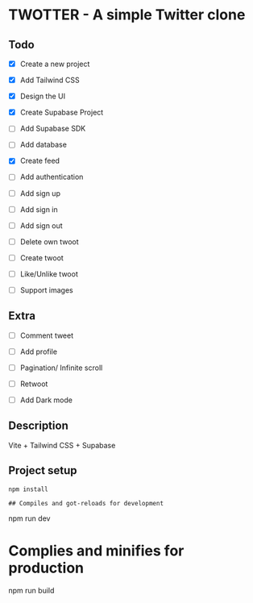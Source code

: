 # TWOTTER - A simple Twitter clone

## Todo
- [x] Create a new project
- [x] Add Tailwind CSS
- [x] Design the UI
- [x] Create Supabase Project
- [ ] Add Supabase SDK
- [ ] Add database
- [x] Create feed
- [ ] Add authentication
- [ ] Add sign up
- [ ] Add sign in
- [ ] Add sign out
- [ ] Delete own twoot
- [ ] Create twoot
- [ ] Like/Unlike twoot
- [ ] Support images


## Extra
- [ ] Comment tweet
- [ ] Add profile
- [ ] Pagination/ Infinite scroll
- [ ] Retwoot
- [ ] Add Dark mode



## Description 
Vite + Tailwind CSS + Supabase

## Project setup

```
npm install

## Compiles and got-reloads for development

```
npm run dev

# Complies and minifies for production

npm run build



